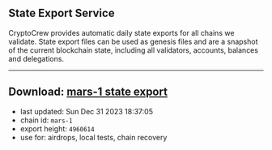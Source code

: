 ## State Export Service
CryptoCrew provides automatic daily state exports for all chains we validate. State export files can be used as genesis files and are a snapshot of the current blockchain state, including all validators, accounts, balances and delegations.

---
**Download: [mars-1 state export](https://dl.ccvalidators.com/SERVICE/mars/mars-1_export_4960614.json)**
---

- last updated: Sun Dec 31 2023 18:37:05
- chain id: `mars-1`
- export height: `4960614`
- use for: airdrops, local tests, chain recovery
